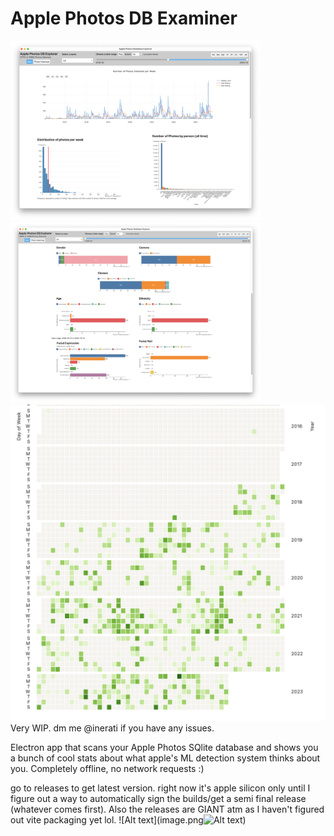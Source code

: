 # Apple Photos DB Examiner
<div>
    <img src="readme_images/timeline.png" alt="Timeline" style="display: inline-block; width: 400px; height: auto;">
    <img src="readme_images/stats.png" alt="Stats" style="display: inline-block; width: 400px; height: auto;">
</div>
<img src="readme_images/activity.png" alt="Github-style activity metric">
Very WIP. dm me @inerati if you have any issues. 

Electron app that scans your Apple Photos SQlite database and shows you a bunch of cool stats about what apple's ML detection system thinks about you. Completely offline, no network requests :)

go to releases to get latest version. right now it's apple silicon only until I figure out a way to automatically sign the builds/get a semi final release (whatever comes first). Also the releases are GIANT atm as I haven't figured out vite packaging yet lol. 
![Alt text](image.png![Alt text](image.png))